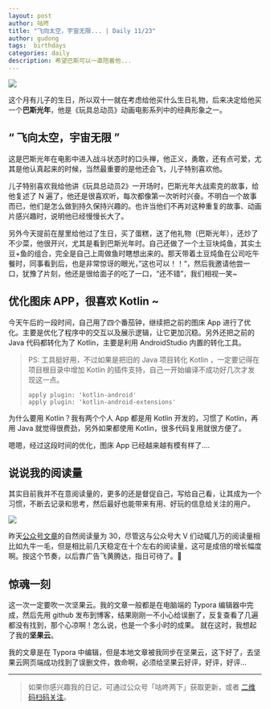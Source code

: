 ```yaml
---
layout: post
author: 咕咚
title: "飞向太空，宇宙无限... | Daily 11/23"
author: gudong
tags:  birthdays
categories: daily
description: 希望巴斯可以一直陪着他...
---
```


![](https://i.loli.net/2019/11/23/wkNeX5pV61vDlBO.jpg)


这个月有儿子的生日，所以双十一就在考虑给他买什么生日礼物，后来决定给他买一个**巴斯光年**，他是《玩具总动员》动画电影系列中的经典形象之一。

## “ 飞向太空，宇宙无限 ”

这是巴斯光年在电影中进入战斗状态时的口头禅，他正义，勇敢，还有点可爱，尤其是他认真起来的时候，当然最重要的是他还会飞，儿子特别喜欢他。

儿子特别喜欢我给他讲《玩具总动员2》一开场时，巴斯光年大战索克的故事，给他复述了 N 遍了，他还是很喜欢听，每次都像第一次听时兴奋。不明白一个故事而已，他们是怎么做到持久保持兴趣的。也许当他们不再对这种重复的故事、动画片感兴趣时，说明他已经慢慢长大了。

另外今天提前在屋里给他过了生日，买了蛋糕，送了他礼物（巴斯光年），还炒了不少菜，他很开兴，尤其是看到巴斯光年时。自己还做了一个土豆块炖鱼，其实土豆+鱼的组合，完全是自己上周做鱼时瞎想出来的。那天带着土豆炖鱼在公司吃午餐时，同事看到后，也是非常惊讶的眼光，”这也可以！！“，然后我邀请他尝一口，犹豫了片刻，他还是很给面子的吃了一口，“还不错”，我们相视一笑~

## 优化图床 APP，很喜欢 Kotlin ~

今天午后的一段时间，自己用了四个番茄钟，继续把之前的图床 App 进行了优化。主要是优化了程序中的交互以及展示逻辑，让它更加沉稳。另外还把之前的 Java 代码都转化为了 Kotlin，主要是利用 AndroidStudio 内置的转化工具。

> PS: 工具挺好用，不过如果是把旧的 Java 项目转化 Kotlin ，一定要记得在项目根目录中增加 Kotlin 的插件支持，自己一开始编译不成功好几次才发现这一点。
>
> ```
> apply plugin: 'kotlin-android'
> apply plugin: 'kotlin-android-extensions'
> ```

为什么要用 Kotlin？我有两个个人 App 都是用 Kotlin 开发的，习惯了 Kotlin，再用 Java 就觉得很费劲，另外如果都使用 Kotlin，很多代码复用就很方便了。

嗯嗯，经过这段时间的优化，图床 App 已经越来越有模有样了....

## 说说我的阅读量

其实目前我并不在意阅读量的，更多的还是督促自己，写给自己看，让其成为一个习惯，不断去记录和思考，然后最好也能带来有用、好玩的信息给关注的用户。

![](https://upload-images.jianshu.io/upload_images/588640-2682cc34c44e61cb.jpg?imageMogr2/auto-orient/strip|imageView2/2/w/1080/format/webp)

昨天[公众号文章](https://mp.weixin.qq.com/s/i3EWS7iAAxUiArmzp_4_mQ)的自然阅读量为 30，尽管这与公众号大 V 们动辄几万的阅读量相比如九牛一毛，但是相比前几天稳定在十个左右的阅读量，这可是成倍的增长幅度啊。按这个节奏，以后靠广告飞黄腾达，指日可待了。🤣

## 惊魂一刻

这一次一定要吹一次坚果云。我的文章一般都是在电脑端的 Typora 编辑器中完成，然后先用 github 发布到博客，结果刚刚一不小心给误删了，反复查看了几遍都没有找到，那个心凉啊！怎么说，也是一个多小时的成果。 就在这时，我想起了我的**坚果云**。

我的文章是在 Typora 中编辑，但是本地文章被我同步在坚果云，这下好了，去坚果云网页端成功找到了误删文件，救命啊，必须给坚果云好评，好评，好评...

---

> 如果你感兴趣我的日记，可通过公众号「咕咚两下」获取更新，或者 [二维码扫码关注](https://ws3.sinaimg.cn/large/006tNbRwgy1fykl72khq0j305g05g0sq.jpg)。